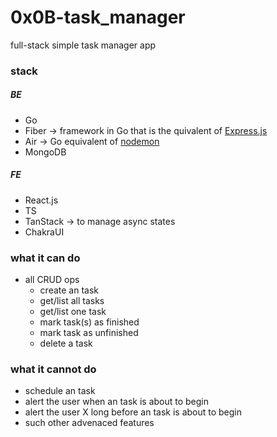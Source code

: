 # 0x0B-task_manager
full-stack simple task manager app
### stack
##### BE
* Go
* Fiber &rarr; framework in Go that is the quivalent of [Express.js][def]
* Air &rarr; Go equivalent of [nodemon][def2]
* MongoDB
##### FE
* React.js
* TS
* TanStack &rarr; to manage async states
* ChakraUI
### what it can do
* all CRUD ops
    - create an task
    - get/list all tasks
    - get/list one task
    - mark task(s) as finished
    - mark task as unfinished
    - delete a task
### what it cannot do
* schedule an task
* alert the user when an task is about to begin
* alert the user X long before an task is about to begin
* such other advenaced features

[def]: http://expressjs.com/
[def2]: https://nodemon.io/